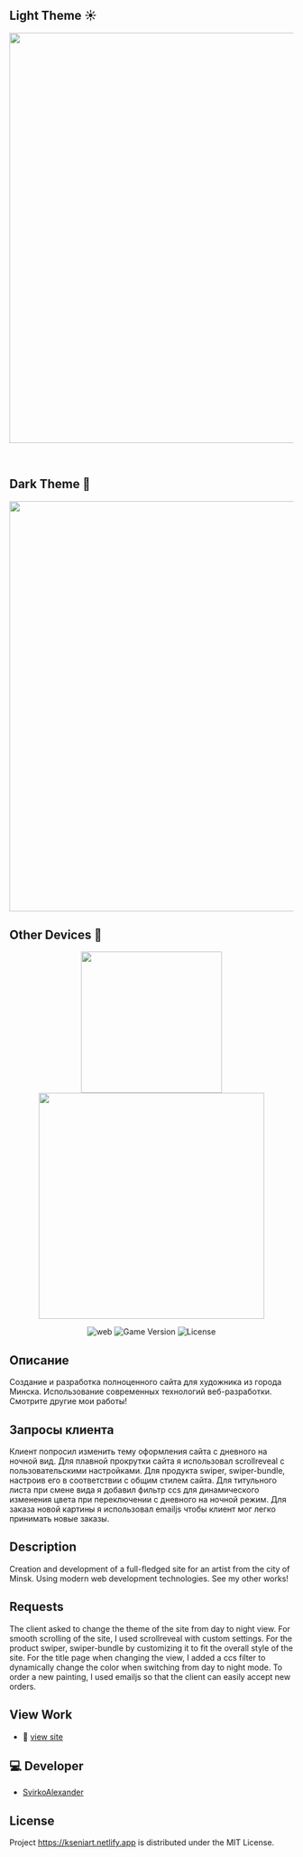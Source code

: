
## Light Theme ☀️
<p align="center">
      <img src="fon.png" width="726">
</p>
<br>
 
## Dark Theme 🌚

      
<p align="center">
      <img src="fontwo.png" width="726">
</p>

## Other Devices 📱
<p align="center">
      <img src="ipone width.png" width="250">
      <img src="ipad width.png" width="400">
</p>





<p align="center">
   <img src="https://img.shields.io/badge/version-chrome-green" alt="web">
   <img src="https://img.shields.io/badge/-HTML%20%2F%20CSS-purple" alt="Game Version">
   <img src="https://img.shields.io/badge/-JS%20%2F%20Swiper%20%2F%20Scroll%20js-yellow" alt="License">
</p>

## Описание

Создание и разработка полноценного сайта для художника из города Минска. Использование современных технологий веб-разработки. Смотрите другие мои работы!

## Запросы клиента

Клиент попросил изменить тему оформления сайта с дневного на ночной вид. Для плавной прокрутки сайта я использовал scrollreveal с пользовательскими настройками. Для продукта swiper, swiper-bundle, настроив его в соответствии с общим стилем сайта.
Для титульного листа при смене вида я добавил фильтр ccs для динамического изменения цвета при переключении с дневного на ночной режим. Для заказа новой картины я использовал emailjs чтобы клиент мог легко принимать новые заказы.

## Description

Creation and development of a full-fledged site for an artist from the city of Minsk. Using modern web development technologies. See my other works!

## Requests

The client asked to change the theme of the site from day to night view. For smooth scrolling of the site, I used scrollreveal with custom settings. For the product swiper, swiper-bundle by customizing it to fit the overall style of the site.
For the title page when changing the view, I added a ccs filter to dynamically change the color when switching from day to night mode. To order a new painting, I used emailjs so that the client can easily accept new orders.

## View Work

- 👀 [
view site](https://kseniart.netlify.app)


## 💻 Developer

- [SvirkoAlexander](https://github.com/SvirkoAlexander)

## License 

Project https://kseniart.netlify.app is distributed under the MIT License.

